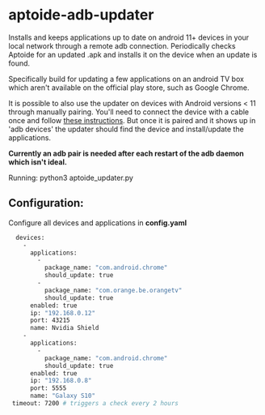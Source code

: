 # aptoide-adb-updater

Installs and keeps applications up to date on android 11+ devices in your local network through a remote adb connection. 
Periodically checks Aptoide for an updated .apk and installs it on the device when an update is found.

Specifically build for updating a few applications on an android TV box which aren't available on the official play store, such as Google Chrome.

It is possible to also use the updater on devices with Android versions < 11 through manually pairing. You'll need to connect the device with a cable once and follow [these instructions](https://developer.android.com/studio/command-line/adb#wireless). But once it is paired and it shows up in 'adb devices' the updater should find the device and install/update the applications. 

**Currently an adb pair is needed after each restart of the adb daemon which isn't ideal.**

Running: python3 aptoide_updater.py

##  Configuration: 

Configure all devices and applications in **config.yaml**

```sh
  devices: 
    - 
      applications: 
        - 
          package_name: "com.android.chrome"
          should_update: true
        - 
          package_name: "com.orange.be.orangetv"
          should_update: true
      enabled: true
      ip: "192.168.0.12"
      port: 43215
      name: Nvidia Shield
    - 
      applications: 
        - 
          package_name: "com.android.chrome"
          should_update: true
      enabled: true
      ip: "192.168.0.8"
      port: 5555
      name: "Galaxy S10"
 timeout: 7200 # triggers a check every 2 hours
```
